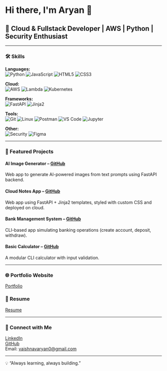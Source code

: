 # Hi there, I'm Aryan 👋
## 🚀 Cloud & Fullstack Developer | AWS | Python | Security Enthusiast

---

### 🛠️ Skills

**Languages:**  
![Python](https://img.shields.io/badge/Python-3.13-blue?style=for-the-badge&logo=python&logoColor=white) ![JavaScript](https://img.shields.io/badge/JavaScript-ES6-yellow?style=for-the-badge&logo=javascript&logoColor=black) ![HTML5](https://img.shields.io/badge/HTML5-orange?style=for-the-badge&logo=html5&logoColor=white) ![CSS3](https://img.shields.io/badge/CSS3-blue?style=for-the-badge&logo=css3&logoColor=white)  

**Cloud:**  
![AWS](https://img.shields.io/badge/AWS-Cloud-orange?style=for-the-badge&logo=amazon-aws&logoColor=white) ![Lambda](https://img.shields.io/badge/AWS-Lambda-red?style=for-the-badge&logo=awslambda&logoColor=white) ![Kubernetes](https://img.shields.io/badge/Kubernetes-Familiar-blue?style=for-the-badge&logo=kubernetes&logoColor=white)  

**Frameworks:**  
![FastAPI](https://img.shields.io/badge/FastAPI-Backend-brightgreen?style=for-the-badge&logo=fastapi&logoColor=white) ![Jinja2](https://img.shields.io/badge/Jinja2-Templating-red?style=for-the-badge)  

**Tools:**  
![Git](https://img.shields.io/badge/Git-GitHub-black?style=for-the-badge&logo=git&logoColor=white) ![Linux](https://img.shields.io/badge/Linux-CLI-black?style=for-the-badge&logo=linux&logoColor=white) ![Postman](https://img.shields.io/badge/Postman-API-orange?style=for-the-badge&logo=postman&logoColor=white) ![VS Code](https://img.shields.io/badge/VS%20Code-Editor-blue?style=for-the-badge&logo=visual-studio-code&logoColor=white) ![Jupyter](https://img.shields.io/badge/Jupyter-Notebook-orange?style=for-the-badge&logo=jupyter&logoColor=white)  

**Other:**  
![Security](https://img.shields.io/badge/Security-IAM-red?style=for-the-badge) ![Figma](https://img.shields.io/badge/Figma-UI%2FUX-pink?style=for-the-badge&logo=figma&logoColor=white)  

---

### 📂 Featured Projects

#### AI Image Generator – [GitHub](https://github.com/arxyanf/AI-Image-Generator)  
Web app to generate AI-powered images from text prompts using FastAPI backend.

#### Cloud Notes App – [GitHub](https://github.com/arxyanf/CloudNotes)  
Web app using FastAPI + Jinja2 templates, styled with custom CSS and deployed on cloud.

#### Bank Management System – [GitHub](https://github.com/arxyanf/BankManagementSystem)  
CLI-based app simulating banking operations (create account, deposit, withdraw).

#### Basic Calculator – [GitHub](https://github.com/arxyanf/Basic_Calculator_Python_Project)  
A modular CLI calculator with input validation.

---

### 🌐 Portfolio Website
[Portfolio](https://yourportfolio.com)

### 📄 Resume
[Resume](https://yourresume.com)

---

### 🤝 Connect with Me
[LinkedIn](https://linkedin.com/in/arxyanf)  
[GitHub](https://github.com/arxyanf)  
Email: vaishnavaryan0@gmail.com

---

💡 “Always learning, always building.”

